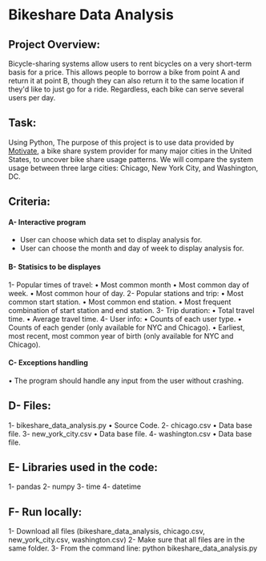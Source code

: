 # Bikeshare Data Analysis

## Project Overview:
Bicycle-sharing systems allow users to rent bicycles on a very short-term basis for a price. This allows people to borrow a bike from point A and return it at point B, though they can also return it to the same location if they'd like to just go for a ride. Regardless, each bike can serve several users per day.

## Task:
Using Python, The purpose of this project is to use data provided by [Motivate](https://www.motivateco.com/), a bike share system provider for many major cities in the United States, to uncover bike share usage patterns. We will compare the system usage between three large cities: Chicago, New York City, and Washington, DC.

## Criteria:
#### A- Interactive program
- User can choose which data set to display analysis for.
- User can choose the month and day of week to display analysis for.


#### B- Statisics to be displayes
  1- Popular times of travel:
    •	Most common month
    • Most common day of week.
    • Most common hour of day.
  2- Popular stations and trip:
    •	Most common start station.
    • Most common end station.
    • Most frequent combination of start station and end station.
  3- Trip duration:
    •	Total travel time.
    • Average travel time.
  4- User info:
    •	Counts of each user type.
    •	Counts of each gender (only available for NYC and Chicago).
    •	Earliest, most recent, most common year of birth (only available for NYC and Chicago).
    
    
#### C- Exceptions handling
  •	The program should handle any input from the user without crashing.


## D- Files:
  1- bikeshare_data_analysis.py
    • Source Code.
  2- chicago.csv
    • Data base file.
  3- new_york_city.csv
    • Data base file.
  4- washington.csv
    • Data base file.


## E- Libraries used in the code:
  1- pandas
  2- numpy
  3- time
  4- datetime
  
  
## F- Run locally:
  1- Download all files (bikeshare_data_analysis, chicago.csv, new_york_city.csv, washington.csv)
  2- Make sure that all files are in the same folder.
  3- From the command line:
    python bikeshare_data_analysis.py
